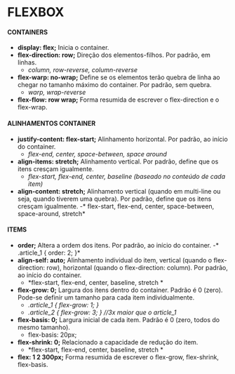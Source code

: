 # FLEXBOX
#### CONTAINERS 
- **display: flex;**
  Inicia o container. 
- **flex-direction: row;**
  Direção dos elementos-filhos. Por padrão, em linhas.
	- *column, row-reverse, column-reverse*
- **flex-warp: no-wrap;**
  Define se os elementos terão quebra de linha ao chegar no tamanho máximo do container. Por padrão, sem quebra.
	- *warp, wrap-reverse*
- **flex-flow: row wrap;**
  Forma resumida de escrever o flex-direction e o flex-wrap. 
  
#### ALINHAMENTOS CONTAINER
- **justify-content: flex-start;**
  Alinhamento horizontal. Por padrão, ao início do container.
	- *flex-end, center, space-between, space around*
- **align-items: stretch;**
  Alinhamento vertical. Por padrão, define que os itens cresçam igualmente.
	- *flex-start, flex-end, center, baseline (baseado no conteúdo de cada item)*
- **align-content: stretch;**
  Alinhamento vertical (quando em multi-line ou seja, quando tiverem uma quebra). Por padrão, define que os itens cresçam igualmente.
	-* flex-start, flex-end, center, space-between, space-around, stretch*

#### ITEMS 
- **order;**
  Altera a ordem dos itens. Por padrão, ao início do container.
	-* .article_1 { order: 2; }*
- **align-self: auto;**
  Alinhamento individual do item, vertical (quando o flex-direction: row), horizontal (quando o flex-direction: column). Por padrão, ao início do container.
	- *flex-start, flex-end, center, baseline, stretch *
- **flex-grow: 0;**
  Largura dos itens dentro do container. Padrão é 0 (zero). Pode-se definir um tamanho para cada item individualmente.
	- *.article_1 { flex-grow: 1; }*
	- *.article_2 { flex-grow: 3; } //3x maior que o article_1*
- **flex-basis: 0;**
  Largura inicial de cada item. Padrão é 0 (zero, todos do mesmo tamanho). 
	- flex-basis: 20px;
- **flex-shrink: 0;**
  Relacionado a capacidade de redução do item.
	- *flex-start, flex-end, center, baseline, stretch *
- **flex: 1 2 300px;**
  Forma resumida de escrever o flex-grow, flex-shrink, flex-basis.
